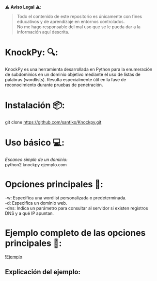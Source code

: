⚠️ **Aviso Legal** ⚠️:
> Todo el contenido de este repositorio es únicamente con fines educativos y de aprendizaje en entornos controlados.  
> No me hago responsable del mal uso que se le pueda dar a la información aquí descrita.

# KnockPy: 🔍:
KnockPy es una herramienta desarrollada en Python para la enumeración de subdominios en un dominio objetivo mediante el uso de listas de palabras (wordlists). Resulta especialmente útil en la fase de reconocimiento durante pruebas de penetración.

# Instalación 📦:
git clone https://github.com/santiko/Knockpy.git

# Uso básico 💻: 
*Escaneo simple de un dominio:*<br>
python2 knockpy ejemplo.com

# Opciones principales 🔧:
-w: Especifica una wordlist personalizada o predeterminada.<br>
-d: Especifica un dominio web.<br>
-dns: Indica un parámetro para consultar al servidor si existen registros DNS y a qué IP apuntan.<br>

# Ejemplo completo de las opciones principales 🔧: 
[!Ejemplo](https://github.com/user-attachments/assets/922e84f2-0ad7-44ad-87c4-8f6a27837d53)
## Explicación del ejemplo: 






